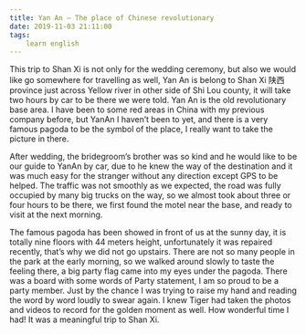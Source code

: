 ```yaml
---
title: Yan An – The place of Chinese revolutionary
date: 2019-11-03 21:11:00
tags:
    learn english
---
```

This trip to Shan Xi is not only for the wedding ceremony,
but also we would like go somewhere for travelling as well, Yan An is belong to
Shan Xi 陕西province
just across Yellow river in other side of Shi Lou county, it will take two hours
by car to be there we were told. Yan An is the old revolutionary base area. I
have been to some red areas in China with my previous company before, but YanAn
I haven’t been to yet, and there is a very famous pagoda to be the symbol of
the place, I really want to take the picture in there.

After wedding, the bridegroom’s brother was so kind
and he would like to be our guide to YanAn by car, due to he knew the way of
the destination and it was much easy for the stranger without any direction
except GPS to be helped. The traffic was not smoothly as we expected, the road
was fully occupied by many big trucks on the way, so we almost took about three
or four hours to be there, we first found the motel near the base, and ready to
visit at the next morning.

The famous pagoda has been showed in front of us at
the sunny day, it is totally nine floors with 44 meters height, unfortunately
it was repaired recently, that’s why we did not go upstairs. There are not so
many people in the park at the early morning, so we walked around slowly to
taste the feeling there, a big party flag came into my eyes under the pagoda. There
was a board with some words of Party statement, I am so proud to be a party
member. Just by the chance I was trying to raise my hand and reading the word
by word loudly to swear again. I knew Tiger had taken the photos and videos to
record for the golden moment as well. How wonderful time I had! It was a
meaningful trip to Shan Xi.